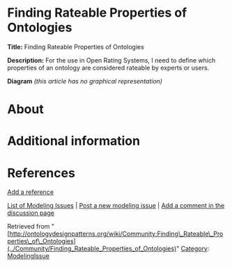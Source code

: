 #  Finding Rateable Properties of Ontologies


__Title:__ Finding Rateable Properties of Ontologies


__Description:__ For the use in Open Rating Systems, I need to define which properties of an ontology are considered rateable by experts or users. 


__Diagram__
_(this article has no graphical representation)_



#  About


  




#  Additional information


#  References


[Add a reference](index.php@title=Odp%253AAdd_reference&subject=Community%253AFinding+Rateable+Properties+of+Ontologies.html "http://ontologydesignpatterns.org/wiki/index.php?title=Odp:Add_reference&subject=Community%3AFinding+Rateable+Properties+of+Ontologies")


  




 [List of Modeling Issues](../Community/Main "Community:Main") | [Post a new modeling issue](../Community/PostModelingIssue "Community:PostModelingIssue") | [Add a comment in the discussion page](index.php@title=Odp%253AAdd_comment&target=Community_talk%253AFinding_Rateable_Properties_of_Ontologies.html#New_comment "http://ontologydesignpatterns.org/wiki/index.php?title=Odp:Add_comment&target=Community_talk:Finding_Rateable_Properties_of_Ontologies#New_comment")


Retrieved from "[http://ontologydesignpatterns.org/wiki/Community:Finding\_Rateable\_Properties\_of\_Ontologies](../Community/Finding_Rateable_Properties_of_Ontologies)"
 [Category](http://ontologydesignpatterns.org/wiki/Special:Categories "Special:Categories"): [ModelingIssue](../Category/ModelingIssue "Category:ModelingIssue")